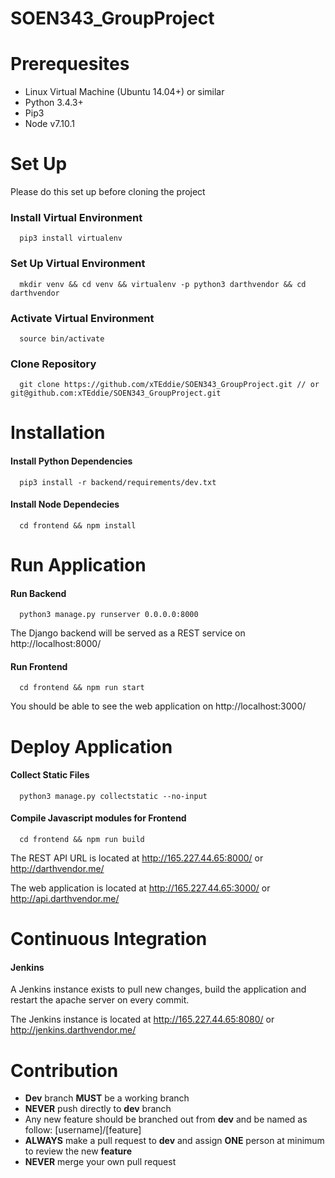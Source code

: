 # SOEN343_GroupProject

# Prerequesites

- Linux Virtual Machine (Ubuntu 14.04+) or similar 
- Python 3.4.3+ 
- Pip3
- Node v7.10.1

# Set Up

Please do this set up before cloning the project

### Install Virtual Environment

```
  pip3 install virtualenv
```

### Set Up Virtual Environment

```
  mkdir venv && cd venv && virtualenv -p python3 darthvendor && cd darthvendor
```

### Activate Virtual Environment

```
  source bin/activate
```

### Clone Repository

```
  git clone https://github.com/xTEddie/SOEN343_GroupProject.git // or git@github.com:xTEddie/SOEN343_GroupProject.git 
```

# Installation

#### Install Python Dependencies

```
  pip3 install -r backend/requirements/dev.txt 
```

#### Install Node Dependecies

```
  cd frontend && npm install
```

# Run Application

#### Run Backend

```
  python3 manage.py runserver 0.0.0.0:8000 
```

The Django backend will be served as a REST service on http://localhost:8000/

#### Run Frontend

```
  cd frontend && npm run start 
```

You should be able to see the web application on http://localhost:3000/


# Deploy Application

#### Collect Static Files

```
  python3 manage.py collectstatic --no-input
```

#### Compile Javascript modules for Frontend

```
  cd frontend && npm run build 
```

The REST API URL is located at http://165.227.44.65:8000/ or http://darthvendor.me/

The web application is located at http://165.227.44.65:3000/ or http://api.darthvendor.me/


# Continuous Integration

#### Jenkins

A Jenkins instance exists to pull new changes, build the application and restart the apache server on every commit.

The Jenkins instance is located at http://165.227.44.65:8080/ or http://jenkins.darthvendor.me/


# Contribution

- **Dev** branch **MUST** be a working branch
- **NEVER** push directly to **dev** branch
- Any new feature should be branched out from **dev** and be named as follow: [username]/[feature]
- **ALWAYS** make a pull request to **dev** and assign **ONE** person at minimum to review the new **feature** 
- **NEVER** merge your own pull request
